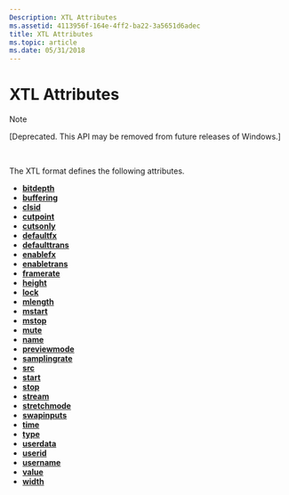 ```yaml
---
Description: XTL Attributes
ms.assetid: 4113956f-164e-4ff2-ba22-3a5651d6adec
title: XTL Attributes
ms.topic: article
ms.date: 05/31/2018
---
```


# XTL Attributes

> [!Note]  
> \[Deprecated. This API may be removed from future releases of Windows.\]

 

The XTL format defines the following attributes.

-   [**bitdepth**](bitdepth-attribute.md)
-   [**buffering**](buffering-attribute.md)
-   [**clsid**](clsid-attribute.md)
-   [**cutpoint**](cutpoint-attribute.md)
-   [**cutsonly**](cutsonly-attribute.md)
-   [**defaultfx**](defaultfx-attribute.md)
-   [**defaulttrans**](defaulttrans-attribute.md)
-   [**enablefx**](enablefx-attribute.md)
-   [**enabletrans**](enabletrans-attribute.md)
-   [**framerate**](framerate-attribute.md)
-   [**height**](height-attribute.md)
-   [**lock**](lock-attribute.md)
-   [**mlength**](mlength-attribute.md)
-   [**mstart**](mstart-attribute.md)
-   [**mstop**](mstop-attribute.md)
-   [**mute**](mute-attribute.md)
-   [**name**](name-attribute.md)
-   [**previewmode**](previewmode-attribute.md)
-   [**samplingrate**](samplingrate-attribute.md)
-   [**src**](src-attribute.md)
-   [**start**](start-attribute.md)
-   [**stop**](stop-attribute.md)
-   [**stream**](stream-attribute.md)
-   [**stretchmode**](stretchmode-attribute.md)
-   [**swapinputs**](swapinputs-attribute.md)
-   [**time**](time-attribute.md)
-   [**type**](type-attribute.md)
-   [**userdata**](userdata-attribute.md)
-   [**userid**](userid-attribute.md)
-   [**username**](username-attribute.md)
-   [**value**](value-attribute.md)
-   [**width**](width-attribute.md)

 

 



